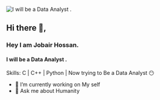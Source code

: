 ![I will be a Data Analyst .](https://scontent.fdac134-1.fna.fbcdn.net/v/t39.30808-6/461079426_1252054805979858_3757461312660777806_n.jpg?stp=dst-jpg_s960x960&_nc_cat=100&ccb=1-7&_nc_sid=cc71e4&_nc_eui2=AeFmAGvF-Dq9OdlOjb2U31jrLesa2Ea5bo8t6xrYRrlujx8ZHmwMWr2iCD4dmmQutt-BT1DBNHBvZIfe8nWT0FJJ&_nc_ohc=Z1ZV4EeScmsQ7kNvgGLPgIH&_nc_ht=scontent.fdac134-1.fna&_nc_gid=AeXiCJOwinMmEhsQ0MLZYAG&oh=00_AYDVC2xGJaJMYIxSkxrv5rL-TjTwab2PgvVpyDMtOFSFvw&oe=66FDC024)

## Hi there 👋,
### Hey I am Jobair Hossan.
#### I will be a Data Analyst .

Skills: C | C++ | Python  | Now trying  to Be a  Data  Analyst 😶

- 🔭 I’m currently working on My self 
- 💬 Ask me about Humanity  









